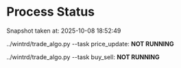# Process Status

Snapshot taken at: 2025-10-08 18:52:49

../wintrd/trade_algo.py --task price_update: **NOT RUNNING**

../wintrd/trade_algo.py --task buy_sell: **NOT RUNNING**

